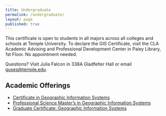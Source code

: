 ```yaml
---
title: Undergraduate
permalink: /undergraduate/
layout: page
published: true
---
```


This certificate is open to students in all majors across all colleges and schools at Temple University. To declare the GIS Certificate, visit the CLA Academic Advising and Professional Development Center in Paley Library, 1st Floor. No appointment needed.

Questions? Visit Julia Falcon in 338A Gladfelter Hall or email [guses@temple.edu](mailto:guses@temple.edu).

## Academic Offerings

- [Certificate in Geographic Information Systems](http://bulletin.temple.edu/undergraduate/liberal-arts/geography-urban-studies/certificate-geographic-information-systems/)
- [Professional Science Master’s in Geographic Information Systems](http://bulletin.temple.edu/graduate/scd/cla/geographic-information-systems-psm/)
- [Graduate Certificate: Geographic Information Systems](http://bulletin.temple.edu/graduate/scd/cla/geographic-information-systems-certificate/)
